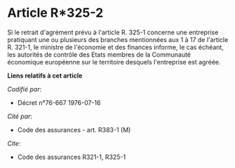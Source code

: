 # Article R*325-2

Si le retrait d'agrément prévu à l'article R. 325-1 concerne une entreprise pratiquant une ou plusieurs des branches
mentionnées aux 1 à 17 de l'article R. 321-1, le ministre de l'économie et des finances informe, le cas échéant, les
autorités de contrôle des Etats membres de la Communauté économique européenne sur le territoire desquels l'entreprise est
agréée.

**Liens relatifs à cet article**

_Codifié par_:

  - Décret n°76-667 1976-07-16

_Cité par_:

  - Code des assurances - art. R383-1 (M)

_Cite_:

  - Code des assurances R321-1, R325-1
